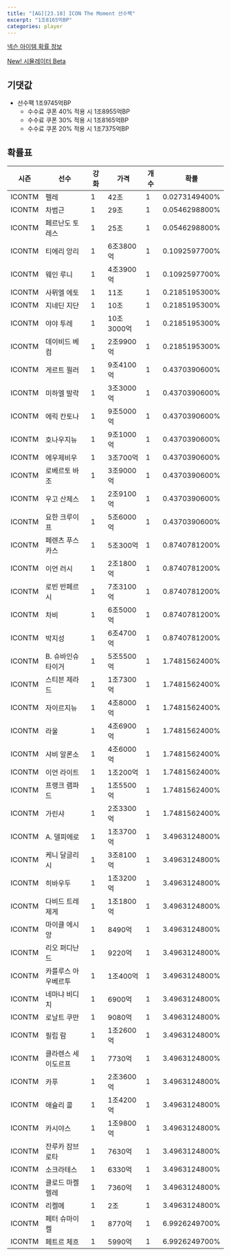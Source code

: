 ```yaml
---
title: "[AG][23.10] ICON The Moment 선수팩"
excerpt: "1조8165억BP"
categories: player
---
```

[넥슨 아이템 확률 정보](http://iteminfo.nexon.com/probability/fco?sn=7589)

[New! 시뮬레이터 Beta](/simulator/7589)
## 기댓값
- 선수팩 1조9745억BP
  - 수수료 쿠폰 40% 적용 시 1조8955억BP
  - 수수료 쿠폰 30% 적용 시 1조8165억BP
  - 수수료 쿠폰 20% 적용 시 1조7375억BP


## 확률표

|시즌|선수|강화|가격|개수|확률|
|---|---|---|---|---|---|
|ICONTM|펠레|1|42조|1|0.0273149400%|
|ICONTM|차범근|1|29조|1|0.0546298800%|
|ICONTM|페르난도 토레스|1|25조|1|0.0546298800%|
|ICONTM|티에리 앙리|1|6조3800억|1|0.1092597700%|
|ICONTM|웨인 루니|1|4조3900억|1|0.1092597700%|
|ICONTM|사뮈엘 에토|1|11조|1|0.2185195300%|
|ICONTM|지네딘 지단|1|10조|1|0.2185195300%|
|ICONTM|야야 투레|1|10조3000억|1|0.2185195300%|
|ICONTM|데이비드 베컴|1|2조9900억|1|0.2185195300%|
|ICONTM|게르트 뮐러|1|9조4100억|1|0.4370390600%|
|ICONTM|미하엘 발락|1|3조3000억|1|0.4370390600%|
|ICONTM|에릭 칸토나|1|9조5000억|1|0.4370390600%|
|ICONTM|호나우지뉴|1|9조1000억|1|0.4370390600%|
|ICONTM|에우제비우|1|3조700억|1|0.4370390600%|
|ICONTM|로베르토 바조|1|3조9000억|1|0.4370390600%|
|ICONTM|우고 산체스|1|2조9100억|1|0.4370390600%|
|ICONTM|요한 크루이프|1|5조6000억|1|0.4370390600%|
|ICONTM|페렌츠 푸스카스|1|5조300억|1|0.8740781200%|
|ICONTM|이언 러시|1|2조1800억|1|0.8740781200%|
|ICONTM|로빈 반페르시|1|7조3100억|1|0.8740781200%|
|ICONTM|차비|1|6조5000억|1|0.8740781200%|
|ICONTM|박지성|1|6조4700억|1|0.8740781200%|
|ICONTM|B. 슈바인슈타이거|1|5조5500억|1|1.7481562400%|
|ICONTM|스티븐 제라드|1|1조7300억|1|1.7481562400%|
|ICONTM|자이르지뉴|1|4조8000억|1|1.7481562400%|
|ICONTM|라울|1|4조6900억|1|1.7481562400%|
|ICONTM|샤비 알론소|1|4조6000억|1|1.7481562400%|
|ICONTM|이언 라이트|1|1조200억|1|1.7481562400%|
|ICONTM|프랭크 램파드|1|1조5500억|1|1.7481562400%|
|ICONTM|가린샤|1|2조3300억|1|1.7481562400%|
|ICONTM|A. 델피에로|1|1조3700억|1|3.4963124800%|
|ICONTM|케니 달글리시|1|3조8100억|1|3.4963124800%|
|ICONTM|히바우두|1|1조3200억|1|3.4963124800%|
|ICONTM|다비드 트레제게|1|1조1800억|1|3.4963124800%|
|ICONTM|마이클 에시앙|1|8490억|1|3.4963124800%|
|ICONTM|리오 퍼디난드|1|9220억|1|3.4963124800%|
|ICONTM|카를루스 아우베르투|1|1조400억|1|3.4963124800%|
|ICONTM|네마냐 비디치|1|6900억|1|3.4963124800%|
|ICONTM|로날트 쿠만|1|9080억|1|3.4963124800%|
|ICONTM|필립 람|1|1조2600억|1|3.4963124800%|
|ICONTM|클라렌스 세이도르프|1|7730억|1|3.4963124800%|
|ICONTM|카푸|1|2조3600억|1|3.4963124800%|
|ICONTM|애슐리 콜|1|1조4200억|1|3.4963124800%|
|ICONTM|카시야스|1|1조9800억|1|3.4963124800%|
|ICONTM|잔루카 잠브로타|1|7630억|1|3.4963124800%|
|ICONTM|소크라테스|1|6330억|1|3.4963124800%|
|ICONTM|클로드 마켈렐레|1|7360억|1|3.4963124800%|
|ICONTM|리켈메|1|2조|1|3.4963124800%|
|ICONTM|페터 슈마이켈|1|8770억|1|6.9926249700%|
|ICONTM|페트르 체흐|1|5990억|1|6.9926249700%|
